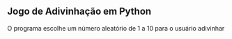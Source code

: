 ## Jogo de Adivinhação em Python

O programa escolhe um número aleatório de 1 a 10 para o usuário adivinhar
